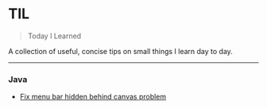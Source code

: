 # TIL

> Today I Learned

A collection of useful, concise tips on small things I learn day to day.

---

### Java
- [Fix menu bar hidden behind canvas problem](java/fix-hidden-menu-bar.md)